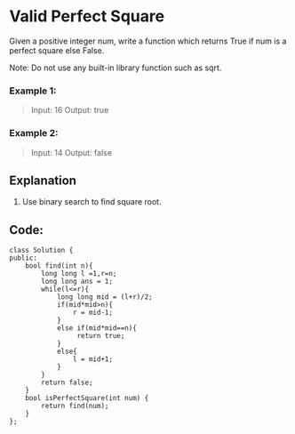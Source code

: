 # Valid Perfect Square

Given a positive integer num, write a function which returns True if num is a perfect square else False.

Note: Do not use any built-in library function such as sqrt.

### Example 1:

> Input: 16
> Output: true

### Example 2:

> Input: 14
> Output: false


## Explanation

1. Use binary search to find square root.


## Code:

```
class Solution {
public:
    bool find(int n){
        long long l =1,r=n;
        long long ans = 1;
        while(l<=r){
            long long mid = (l+r)/2;
            if(mid*mid>n){
                r = mid-1;
            }
            else if(mid*mid==n){
                 return true;
            }
            else{
                l = mid+1;
            }
        }
        return false;
    }
    bool isPerfectSquare(int num) {
        return find(num);        
    }
};
```